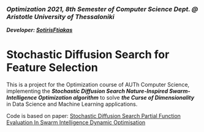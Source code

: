 ### *Optimization 2021, 8th Semester of Computer Science Dept. @ Aristotle University of Thessaloniki*
***Developer: [SotirisFtiakas](https://github.com/SotirisFtiakas)***

# Stochastic Diffusion Search for Feature Selection

This is a project for the Optimization course of AUTh Computer Science, implementing the ***Stochastic Diffusion Search Nature-Inspired Swarm-Intelligence Optimization algorithm*** to solve ***the Curse of Dimensionality*** in Data Science and Machine Learning applications.  

Code is based on paper: [Stochastic Diffusion Search Partial Function Evaluation In Swarm Intelligence Dynamic Optimisation](https://www.researchgate.net/publication/226082976_Stochastic_Diffusion_Search_Partial_Function_Evaluation_In_Swarm_Intelligence_Dynamic_Optimisation)
